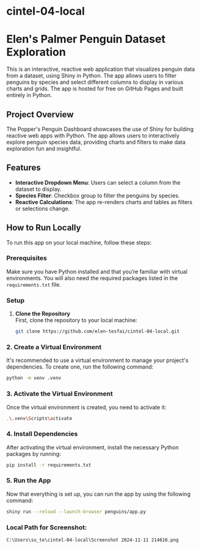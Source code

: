 # cintel-04-local

# Elen's Palmer Penguin Dataset Exploration

This is an interactive, reactive web application that visualizes penguin data from a dataset, using Shiny in Python. The app allows users to filter penguins by species and select different columns to display in various charts and grids. The app is hosted for free on GitHub Pages and built entirely in Python.

## Project Overview

The Popper's Penguin Dashboard showcases the use of Shiny for building reactive web apps with Python. The app allows users to interactively explore penguin species data, providing charts and filters to make data exploration fun and insightful.

## Features

- **Interactive Dropdown Menu**: Users can select a column from the dataset to display.
- **Species Filter**: Checkbox group to filter the penguins by species.
- **Reactive Calculations**: The app re-renders charts and tables as filters or selections change.

## How to Run Locally

To run this app on your local machine, follow these steps:

### Prerequisites

Make sure you have Python installed and that you’re familiar with virtual environments. You will also need the required packages listed in the `requirements.txt` file.

### Setup

1. **Clone the Repository**  
   First, clone the repository to your local machine:
   ```bash
   git clone https://github.com/elen-tesfai/cintel-04-local.git

 ### 2. Create a Virtual Environment
It's recommended to use a virtual environment to manage your project's dependencies. To create one, run the following command:
```bash
python -m venv .venv
```
### 3. Activate the Virtual Environment
Once the virtual environment is created, you need to activate it:
```bash
.\.venv\Scripts\activate
```
### 4. Install Dependencies
 After activating the virtual environment, install the necessary Python packages by running:
```bash
pip install -r requirements.txt
```
### 5. Run the App
 Now that everything is set up, you can run the app by using the following command:
 ```bash
shiny run --reload --launch-browser penguins/app.py
```
### Local Path for Screenshot:
```bash
C:\Users\su_te\cintel-04-local\Screenshot 2024-11-11 214616.png
